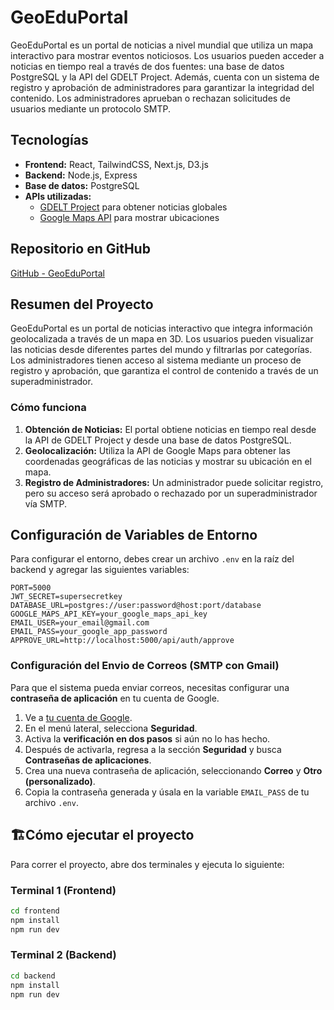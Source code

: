 # GeoEduPortal

GeoEduPortal es un portal de noticias a nivel mundial que utiliza un mapa interactivo para mostrar eventos noticiosos. Los usuarios pueden acceder a noticias en tiempo real a través de dos fuentes: una base de datos PostgreSQL y la API del GDELT Project. Además, cuenta con un sistema de registro y aprobación de administradores para garantizar la integridad del contenido. Los administradores aprueban o rechazan solicitudes de usuarios mediante un protocolo SMTP.

## Tecnologías

- **Frontend:** React, TailwindCSS, Next.js, D3.js
- **Backend:** Node.js, Express
- **Base de datos:** PostgreSQL
- **APIs utilizadas:**
  - [GDELT Project](https://www.gdeltproject.org/) para obtener noticias globales
  - [Google Maps API](https://developers.google.com/maps/documentation) para mostrar ubicaciones

## Repositorio en GitHub

[GitHub - GeoEduPortal](https://github.com/GersonSA01/GeoEduPortal)

## Resumen del Proyecto

GeoEduPortal es un portal de noticias interactivo que integra información geolocalizada a través de un mapa en 3D. Los usuarios pueden visualizar las noticias desde diferentes partes del mundo y filtrarlas por categorías. Los administradores tienen acceso al sistema mediante un proceso de registro y aprobación, que garantiza el control de contenido a través de un superadministrador.

### Cómo funciona

1. **Obtención de Noticias:** El portal obtiene noticias en tiempo real desde la API de GDELT Project y desde una base de datos PostgreSQL.
2. **Geolocalización:** Utiliza la API de Google Maps para obtener las coordenadas geográficas de las noticias y mostrar su ubicación en el mapa.
3. **Registro de Administradores:** Un administrador puede solicitar registro, pero su acceso será aprobado o rechazado por un superadministrador vía SMTP.

## Configuración de Variables de Entorno

Para configurar el entorno, debes crear un archivo `.env` en la raíz del backend y agregar las siguientes variables:

```plaintext
PORT=5000
JWT_SECRET=supersecretkey
DATABASE_URL=postgres://user:password@host:port/database
GOOGLE_MAPS_API_KEY=your_google_maps_api_key
EMAIL_USER=your_email@gmail.com
EMAIL_PASS=your_google_app_password
APPROVE_URL=http://localhost:5000/api/auth/approve
```

### **Configuración del Envio de Correos (SMTP con Gmail)**

Para que el sistema pueda enviar correos, necesitas configurar una **contraseña de aplicación** en tu cuenta de Google.

1. Ve a [tu cuenta de Google](https://myaccount.google.com/).
2. En el menú lateral, selecciona **Seguridad**.
3. Activa la **verificación en dos pasos** si aún no lo has hecho.
4. Después de activarla, regresa a la sección **Seguridad** y busca **Contraseñas de aplicaciones**.
5. Crea una nueva contraseña de aplicación, seleccionando **Correo** y **Otro (personalizado)**.
6. Copia la contraseña generada y úsala en la variable `EMAIL_PASS` de tu archivo `.env`.

## 🏗Cómo ejecutar el proyecto

Para correr el proyecto, abre dos terminales y ejecuta lo siguiente:

### Terminal 1 (Frontend)

```bash
cd frontend
npm install
npm run dev
```

### Terminal 2 (Backend)

```bash
cd backend
npm install
npm run dev
```


